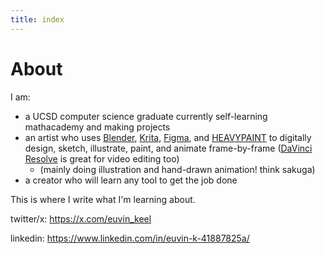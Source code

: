 ```yaml
---
title: index
---
```

# About
I am:
* a UCSD computer science graduate currently self-learning mathacademy and making projects
* an artist who uses [Blender](https://www.blender.org), [Krita](https://krita.org/en/), [Figma](https://www.figma.com), and [HEAVYPAINT](https://heavypaint.com) to digitally design, sketch, illustrate, paint, and animate frame-by-frame ([DaVinci Resolve](https://www.blackmagicdesign.com/products/davinciresolve/) is great for video editing too)
	* (mainly doing illustration and hand-drawn animation! think sakuga)
* a creator who will learn any tool to get the job done

This is where I write what I'm learning about.


twitter/x: https://x.com/euvin_keel

linkedin: https://www.linkedin.com/in/euvin-k-41887825a/
